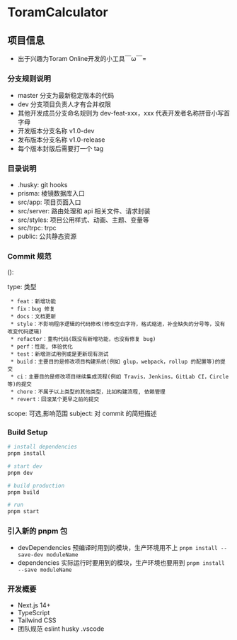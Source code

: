 # ToramCalculator

## 项目信息

- 出于兴趣为Toram Online开发的小工具￣ω￣=


### 分支规则说明

- master 分支为最新稳定版本的代码
- dev 分支项目负责人才有合并权限
- 其他开发成员分支命名规则为 dev-feat-xxx，xxx 代表开发者名称拼音小写首字母
- 开发版本分支名称 v1.0-dev
- 发布版本分支名称 v1.0-release
- 每个版本封版后需要打一个 tag

### 目录说明

- .husky: git hooks
- prisma: 棱镜数据库入口
- src/app: 项目页面入口
- src/server: 路由处理和 api 相关文件、请求封装
- src/styles: 项目公用样式、动画、主题、变量等
- src/trpc: trpc
- public: 公共静态资源

### Commit 规范

<type>(<scope>): <subject>

type: 类型

```
 * feat：新增功能
 * fix：bug 修复
 * docs：文档更新
 * style：不影响程序逻辑的代码修改(修改空白字符，格式缩进，补全缺失的分号等，没有改变代码逻辑)
 * refactor：重构代码(既没有新增功能，也没有修复 bug)
 * perf：性能, 体验优化
 * test：新增测试用例或是更新现有测试
 * build：主要目的是修改项目构建系统(例如 glup，webpack，rollup 的配置等)的提交
 * ci：主要目的是修改项目继续集成流程(例如 Travis，Jenkins，GitLab CI，Circle等)的提交
 * chore：不属于以上类型的其他类型，比如构建流程, 依赖管理
 * revert：回滚某个更早之前的提交
```

scope: 可选,影响范围
subject: 对 commit 的简短描述

### Build Setup

```bash
# install dependencies
pnpm install

# start dev
pnpm dev

# build production
pnpm build

# run
pnpm start
```

### 引入新的 pnpm 包

- devDependencies 预编译时用到的模块，生产环境用不上
  `pnpm install --save-dev moduleName`
- dependencies 实际运行时要用到的模块，生产环境也要用到
  `pnpm install --save moduleName`

### 开发概要

- Next.js 14+
- TypeScript
- Tailwind CSS
- 团队规范
  eslint
  husky
  .vscode
